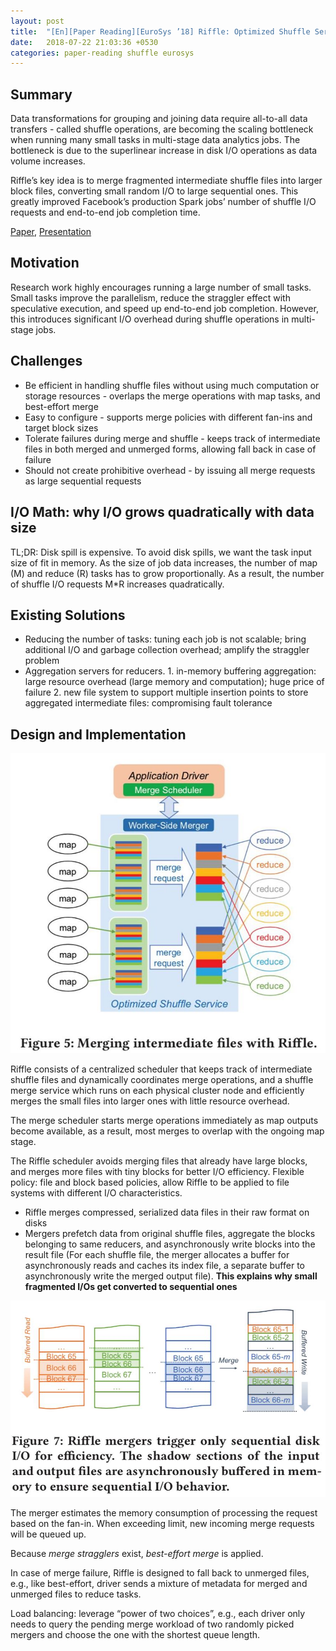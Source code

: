 ```yaml
---
layout: post
title:  "[En][Paper Reading][EuroSys ’18] Riffle: Optimized Shuffle Service for Large-Scale Data Analytics"
date:   2018-07-22 21:03:36 +0530
categories: paper-reading shuffle eurosys
---
```


## Summary
Data transformations for grouping and joining data require all-to-all data transfers - called shuffle operations, are becoming the scaling bottleneck when running many small tasks in multi-stage data analytics jobs. The bottleneck is due to the superlinear increase in disk I/O operations as data volume increases.

Riffle’s key idea is to merge fragmented intermediate shuffle files into larger block files, converting small random I/O to large sequential ones. This greatly improved Facebook’s  production Spark jobs’ number of shuffle I/O requests and end-to-end job completion time.

[Paper](https://dl.acm.org/doi/10.1145/3190508.3190534), [Presentation](https://databricks.com/session/sos-optimizing-shuffle-i-o)

## Motivation
Research work highly encourages running a large number of small tasks. Small tasks improve the parallelism, reduce the straggler effect with speculative execution, and speed up end-to-end job completion. However, this introduces significant I/O overhead during shuffle operations in multi-stage jobs.

## Challenges
- Be efficient in handling shuffle files without using much computation or storage resources - overlaps the merge operations with map tasks, and best-effort merge
- Easy to configure - supports merge policies with different fan-ins and target block sizes
- Tolerate failures during merge and shuffle - keeps track of intermediate files in both merged and unmerged forms, allowing fall back in case of failure
- Should not create prohibitive overhead - by issuing all merge requests as large sequential requests

## I/O Math: why I/O grows quadratically with data size
TL;DR: Disk spill is expensive. To avoid disk spills, we want the task input size of fit in memory. As the size of job data increases, the number of map (M) and reduce (R) tasks has to grow proportionally. As a result, the number of shuffle I/O requests M*R increases quadratically.

## Existing Solutions
- Reducing the number of tasks: tuning each job is not scalable; bring additional I/O and garbage collection overhead; amplify the straggler problem
- Aggregation servers for reducers.  1. in-memory buffering aggregation: large resource overhead (large memory and computation); huge price of failure 2. new file system to support multiple insertion points to store aggregated intermediate files: compromising fault tolerance

## Design and Implementation
<p align="center">
  <img src="/assets/pictures/riffle/merging.jpg">
</p>

Riffle consists of a centralized scheduler that keeps track of intermediate shuffle files and dynamically coordinates merge operations, and a shuffle merge service which runs on each physical cluster node and efficiently merges the small files into larger ones with little resource overhead.

The merge scheduler starts merge operations immediately as map outputs become available, as a result, most merges to overlap with the ongoing map stage.

The Riffle scheduler avoids merging files that already have large blocks, and merges more files with tiny blocks for better I/O efficiency. Flexible policy: file and block based policies, allow Riffle to be applied to file systems with different I/O characteristics.

- Riffle merges compressed, serialized data files in their raw format on disks
- Mergers prefetch data from original shuffle files, aggregate the blocks belonging to same reducers, and asynchronously write blocks into the result file (For each shuffle file, the merger allocates a buffer for asynchronously reads and caches its index file, a separate buffer to asynchronously write the merged output file). **This explains why small fragmented I/Os get converted to sequential ones**

<p align="center">
  <img src="/assets/pictures/riffle/sequential-behavior.jpg">
</p>

The merger estimates the memory consumption of processing the request based on the fan-in. When exceeding limit, new incoming merge requests will be queued up.

Because _merge stragglers_ exist, _best-effort merge_ is applied.

In case of merge failure, Riffle is designed to fall back to unmerged files, e.g., like best-effort, driver sends a mixture of metadata for merged and unmerged files to reduce tasks.

Load balancing: leverage “power of two choices”, e.g., each driver only needs to query the pending merge workload of two randomly picked mergers and choose the one with the shortest queue length.
